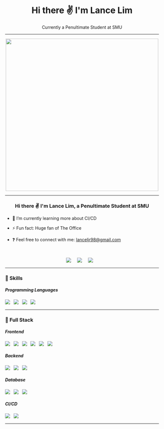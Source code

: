 <h1 align='center'> Hi there ✌️ I'm Lance Lim</h1>

<p align='center'>
	Currently a Penultimate Student at SMU 
</p>



<hr>
<div align="center">
    <img src="https://i.pinimg.com/originals/e4/26/70/e426702edf874b181aced1e2fa5c6cde.gif" align="center" height="" width="500" />
</div>  

<hr>

### <div align="center">Hi there ✌️ I'm Lance Lim, a Penultimate Student at SMU</div>  
  

- 🌱 I’m currently learning more about CI/CD   
  

- ⚡ Fun fact: Huge fan of The Office  
  

- ❓ Feel free to connect with me: lanceljr98@gmail.com   
  

<br/>  

<p align='center'>
	<a href="https://facebook.com/lanceljr"><img src="https://img.shields.io/badge/tumblr-%231DA1F2.svg?&style=for-the-badge&logo=tumblr&logoColor=white" /></a>&nbsp;&nbsp;&nbsp;&nbsp;
	<a href="https://www.linkedin.com/in/lanceljr/"><img src="https://img.shields.io/badge/linkedin-%230077B5.svg?&style=for-the-badge&logo=linkedin&logoColor=white" /></a>&nbsp;&nbsp;&nbsp;&nbsp;
	<a href="mailto:lanceljr98@gmail.com"><img src="https://img.shields.io/badge/gmail-%23D14836.svg?&style=for-the-badge&logo=gmail&logoColor=white" /></a>&nbsp;&nbsp;&nbsp;&nbsp;
</p>

<hr>


<h3>🚀 Skills</h3>
	<h5>Programming Languages</h5>
	<p align='left'>
		<img src="https://img.shields.io/badge/numpy-%23013243.svg?style=for-the-badge&logo=numpy&logoColor=white" />&nbsp;&nbsp; 
		<img src="https://img.shields.io/badge/pandas-%23150458.svg?style=for-the-badge&logo=pandas&logoColor=white" />&nbsp;&nbsp;
		<img src="https://img.shields.io/badge/Plotly-%233F4F75.svg?style=for-the-badge&logo=plotly&logoColor=white" />&nbsp;&nbsp; 
		<img src="https://img.shields.io/badge/SciPy-%230C55A5.svg?style=for-the-badge&logo=scipy&logoColor=%white" />&nbsp;&nbsp; 
	</p>

<hr>


<h3>🔭  Full Stack </h3>
<h5>Frontend</h5>
	<p align='left'>
		<img src="https://img.shields.io/badge/React-20232A?style=for-the-badge&logo=react&logoColor=61DAFB" />&nbsp;&nbsp;
        <img src="https://img.shields.io/badge/Vue.JS-4FC08D?style=for-the-badge&logo=vue.js&logoColor=white" />&nbsp;&nbsp;
		<img src="https://img.shields.io/badge/html5%20-%23e34f26.svg?&style=for-the-badge&logo=html5&logoColor=white" />&nbsp;&nbsp;
		<img src="https://img.shields.io/badge/Bootstrap-563D7C?style=for-the-badge&logo=bootstrap&logoColor=white">&nbsp;&nbsp;
		<img src="https://img.shields.io/badge/CSS3-1572B6?&style=for-the-badge&logo=css3&logoColor=white" />&nbsp;&nbsp;
		<img src="https://img.shields.io/badge/sass%20-%23cc6699.svg?&style=for-the-badge&logo=sass&logoColor=white" />&nbsp;&nbsp;
	</p>
<h5>Backend</h5>
	<p align='left'>
		<img src="https://img.shields.io/badge/express.js-%23404d59.svg?style=for-the-badge&logo=express&logoColor=%2361DAFB" />&nbsp;&nbsp; 
		<img src="https://img.shields.io/badge/node.js-6DA55F?style=for-the-badge&logo=node.js&logoColor=white" />&nbsp;&nbsp; 
		<img src="https://img.shields.io/badge/flask-%23000.svg?style=for-the-badge&logo=flask&logoColor=white" />&nbsp;&nbsp; 
	</p>
<h5>Database</h5>
	<p align='left'>
    	<img src="https://img.shields.io/badge/mysql-%2300f.svg?style=for-the-badge&logo=mysql&logoColor=white" />&nbsp;&nbsp; 
		<img src="https://img.shields.io/badge/MongoDB-%234ea94b.svg?style=for-the-badge&logo=mongodb&logoColor=white" />&nbsp;&nbsp; 
        <img src="https://img.shields.io/badge/Firebase-FFCA28?style=for-the-badge&logo=mongodb&logoColor=white" />&nbsp;&nbsp; 
	</p>
<h5>CI/CD</h5>
	<p align='left'>
		<img src="https://img.shields.io/badge/Docker-2496ED?style=for-the-badge&logo=docker&logoColor=white" />&nbsp;&nbsp; 
		<img src=https://img.shields.io/badge/github%20actions-%232671E5.svg?style=for-the-badge&logo=githubactions&logoColor=white) />&nbsp;&nbsp; 
	</p>


<hr>


